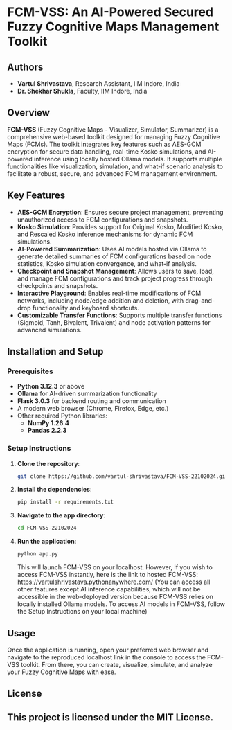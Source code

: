 # FCM-VSS: An AI-Powered Secured Fuzzy Cognitive Maps Management Toolkit

## Authors
- **Vartul Shrivastava**, Research Assistant, IIM Indore, India
- **Dr. Shekhar Shukla**, Faculty, IIM Indore, India

## Overview

**FCM-VSS** (Fuzzy Cognitive Maps - Visualizer, Simulator, Summarizer) is a comprehensive web-based toolkit designed for managing Fuzzy Cognitive Maps (FCMs). The toolkit integrates key features such as AES-GCM encryption for secure data handling, real-time Kosko simulations, and AI-powered inference using locally hosted Ollama models. It supports multiple functionalities like visualization, simulation, and what-if scenario analysis to facilitate a robust, secure, and advanced FCM management environment.

## Key Features
- **AES-GCM Encryption**: Ensures secure project management, preventing unauthorized access to FCM configurations and snapshots.
- **Kosko Simulation**: Provides support for Original Kosko, Modified Kosko, and Rescaled Kosko inference mechanisms for dynamic FCM simulations.
- **AI-Powered Summarization**: Uses AI models hosted via Ollama to generate detailed summaries of FCM configurations based on node statistics, Kosko simulation convergence, and what-if analysis.
- **Checkpoint and Snapshot Management**: Allows users to save, load, and manage FCM configurations and track project progress through checkpoints and snapshots.
- **Interactive Playground**: Enables real-time modifications of FCM networks, including node/edge addition and deletion, with drag-and-drop functionality and keyboard shortcuts.
- **Customizable Transfer Functions**: Supports multiple transfer functions (Sigmoid, Tanh, Bivalent, Trivalent) and node activation patterns for advanced simulations.

## Installation and Setup

### Prerequisites
- **Python 3.12.3** or above
- **Ollama** for AI-driven summarization functionality
- **Flask 3.0.3** for backend routing and communication
- A modern web browser (Chrome, Firefox, Edge, etc.)
- Other required Python libraries:
  - **NumPy 1.26.4**
  - **Pandas 2.2.3**

### Setup Instructions
1. **Clone the repository**:
    ```bash
    git clone https://github.com/vartul-shrivastava/FCM-VSS-22102024.git
    ```
    
2. **Install the dependencies**:
    ```bash
    pip install -r requirements.txt
    ```
    
3. **Navigate to the app directory**:
    ```bash
    cd FCM-VSS-22102024
    ```
    
4. **Run the application**:
    ```bash
    python app.py
    ```
    This will launch FCM-VSS on your localhost. However, If you wish to access FCM-VSS instantly, here is the link to hosted FCM-VSS: https://vartulshrivastava.pythonanywhere.com/
    (You can access all other features except AI inference capabilities, which will not be accessible in the web-deployed version because FCM-VSS relies on locally installed Ollama models. To access AI models in FCM-VSS, follow the Setup Instructions on your local machine)
    

## Usage
Once the application is running, open your preferred web browser and navigate to the reproduced localhost link in the console to access the FCM-VSS toolkit. From there, you can create, visualize, simulate, and analyze your Fuzzy Cognitive Maps with ease.

## License
This project is licensed under the MIT License.
---
